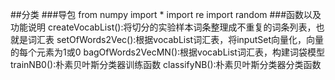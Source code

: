 ##分类
###导包
from numpy import *
import re
import random
###函数以及功能说明
createVocabList():将切分的实验样本词条整理成不重复的词条列表，也就是词汇表
setOfWords2Vec():根据vocabList词汇表，将inputSet向量化，向量的每个元素为1或0
bagOfWords2VecMN():根据vocabList词汇表，构建词袋模型
trainNB0():朴素贝叶斯分类器训练函数
classifyNB():朴素贝叶斯分类器分类函数

